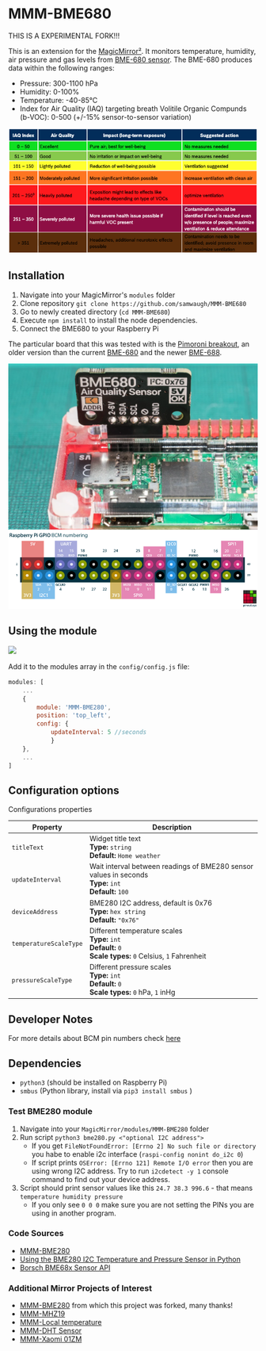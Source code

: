 # MMM-BME680

THIS IS A EXPERIMENTAL FORK!!!

This is an extension for the [MagicMirror²](https://github.com/MichMich/MagicMirror).
It monitors temperature, humidity, air pressure and gas levels from 
[BME-680 sensor](https://www.bosch-sensortec.com/products/environmental-sensors/gas-sensors/bme680/). The BME-680 produces data within the 
following ranges:

- Pressure: 300-1100 hPa
- Humidity: 0-100%
- Temperature: -40-85°C 
- Index for Air Quality (IAQ) targeting breath Volitile Organic Compunds (b-VOC): 0-500 (+/-15% sensor-to-sensor variation)

<img src=".github/IAQ.png">

## Installation
1. Navigate into your MagicMirror's `modules` folder
2. Clone repository `git clone https://github.com/samwaugh/MMM-BME680`
3. Go to newly created directory (`cd MMM-BME680`)
4. Execute `npm install` to install the node dependencies.
5. Connect the BME680 to your Raspberry Pi

The particular board that this was tested with is the [Pimoroni breakout](https://learn.pimoroni.com/article/getting-started-with-bme680-breakout), an older version than the current [BME-680](https://shop.pimoroni.com/products/bme680-breakout?variant=12491552129107) and the newer [BME-688](https://shop.pimoroni.com/products/bme688-breakout?variant=39336951709779).

<img src=".github/bme680-5.webp">
<img src=".github/RXD PWM0.png">

## Using the module

<img src=".github/example.png">

Add it to the modules array in the `config/config.js` file:

````javascript
modules: [
	...
	{
		module: 'MMM-BME280',
		position: 'top_left',
		config: {
			updateInterval: 5 //seconds
			}
	},
	...
]
````

## Configuration options

Configurations properties

<table width="100%">
	<thead>
		<tr>
			<th>Property</th>
			<th width="100%">Description</th>
		</tr>
	<thead>
	<tbody>
		<tr>
			<td><code>titleText</code></td>
			<td>Widget title text
				<br><b>Type:</b> <code>string</code>
				<br><b>Default:</b> <code>Home weather</code>
			</td>
		</tr>
		<tr>
			<td><code>updateInterval</code></td>
			<td>Wait interval between readings of BME280 sensor values in seconds
				<br><b>Type:</b> <code>int</code>
				<br><b>Default:</b> <code>100</code>
			</td>
		</tr>
		<tr>
			<td><code>deviceAddress</code></td>
			<td>BME280 I2C address, default is 0x76
				<br><b>Type:</b> <code>hex string</code>
				<br><b>Default:</b> <code>"0x76"</code>
			</td>
		</tr>
		<tr>
			<td><code>temperatureScaleType</code></td>
			<td>Different temperature scales
				<br><b>Type:</b> <code>int</code>
				<br><b>Default:</b> <code>0</code>
				<br><b>Scale types:</b> <code>0</code> Celsius, <code>1</code> Fahrenheit
			</td>
		</tr>
		<tr>
			<td><code>pressureScaleType</code></td>
			<td>Different pressure scales
				<br><b>Type:</b> <code>int</code>
				<br><b>Default:</b> <code>0</code>
				<br><b>Scale types:</b> <code>0</code> hPa, <code>1</code> inHg
			</td>
		</tr>
	</tbody>
</table>

## Developer Notes
For more details about BCM pin numbers check [here](http://www.raspberrypi-spy.co.uk/2012/06/simple-guide-to-the-rpi-gpio-header-and-pins)

## Dependencies
- `python3` (should be installed on Raspberry Pi)
- `smbus` (Python library, install via `pip3 install smbus` )

### Test BME280 module
1. Navigate into your `MagicMirror/modules/MMM-BME280` folder
2. Run script `python3 bme280.py <"optional I2C address">`
   - If you get `FileNotFoundError: [Errno 2] No such file or directory` you habe to enable i2c interface (`raspi-config nonint do_i2c 0`)
   - If script prints `OSError: [Errno 121] Remote I/O error` then you are using wrong I2C address. Try to run `i2cdetect -y 1` console command to find out your device address.
3. Script should print sensor values like this `24.7 38.3 996.6` - that means `temperature humidity pressure`
   - If you only see `0 0 0` make sure you are not setting the PINs you are using in another program. 

### Code Sources

- [MMM-BME280](https://github.com/awitwicki/MMM-BME280)
- [Using the BME280 I2C Temperature and Pressure Sensor in Python](https://www.raspberrypi-spy.co.uk/2016/07/using-bme280-i2c-temperature-pressure-sensor-in-python/)
- [Borsch BME68x Sensor API](https://github.com/BoschSensortec/BME68x-Sensor-API)

### Additional Mirror Projects of Interest

- [MMM-BME280](https://github.com/awitwicki/MMM-BME280) from which this project was forked, many thanks!
- [MMM-MHZ19](https://github.com/awitwicki/MMM-MHZ19)
- [MMM-Local temperature](https://github.com/glitch452/MMM-LocalTemperature)
- [MMM-DHT Sensor](https://github.com/bernardpletikosa/MMM-DHT-Sensor)
- [MMM-Xaomi 01ZM](https://github.com/rubinho101/MMM-01ZM)
